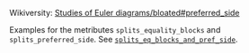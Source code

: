 Wikiversity: [Studies of Euler diagrams/bloated#preferred_side](https://en.wikiversity.org/wiki/Studies_of_Euler_diagrams/bloated#preferred_side)

Examples for the metributes `splits_equality_blocks` and `splits_preferred_side`.
See [`splits_eq_blocks_and_pref_side`](../../../metributes/splits_eq_blocks_and_pref_side).

